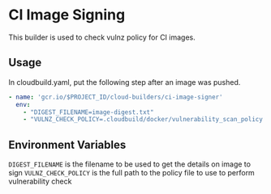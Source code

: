 # CI Image Signing

This builder is used to check vulnz policy for CI images.

## Usage

In cloudbuild.yaml, put the following step after an image was pushed.

```yaml
- name: 'gcr.io/$PROJECT_ID/cloud-builders/ci-image-signer'
  env:
    - "DIGEST_FILENAME=image-digest.txt"
    - "VULNZ_CHECK_POLICY=.cloudbuild/docker/vulnerability_scan_policy.yaml"
```

## Environment Variables

`DIGEST_FILENAME` is the filename to be used to get the details on image to sign
`VULNZ_CHECK_POLICY` is the full path to the policy file to use to perform vulnerability check
